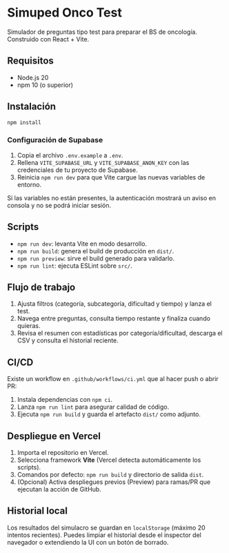 # Simuped Onco Test

Simulador de preguntas tipo test para preparar el BS de oncología. Construido con React + Vite.

## Requisitos

- Node.js 20
- npm 10 (o superior)

## Instalación

```bash
npm install
```

### Configuración de Supabase

1. Copia el archivo `.env.example` a `.env`.
2. Rellena `VITE_SUPABASE_URL` y `VITE_SUPABASE_ANON_KEY` con las credenciales de tu proyecto de Supabase.
3. Reinicia `npm run dev` para que Vite cargue las nuevas variables de entorno.

Si las variables no están presentes, la autenticación mostrará un aviso en consola y no se podrá iniciar sesión.

## Scripts

- `npm run dev`: levanta Vite en modo desarrollo.
- `npm run build`: genera el build de producción en `dist/`.
- `npm run preview`: sirve el build generado para validarlo.
- `npm run lint`: ejecuta ESLint sobre `src/`.

## Flujo de trabajo

1. Ajusta filtros (categoría, subcategoría, dificultad y tiempo) y lanza el test.
2. Navega entre preguntas, consulta tiempo restante y finaliza cuando quieras.
3. Revisa el resumen con estadísticas por categoría/dificultad, descarga el CSV y consulta el historial reciente.

## CI/CD

Existe un workflow en `.github/workflows/ci.yml` que al hacer push o abrir PR:

1. Instala dependencias con `npm ci`.
2. Lanza `npm run lint` para asegurar calidad de código.
3. Ejecuta `npm run build` y guarda el artefacto `dist/` como adjunto.

## Despliegue en Vercel

1. Importa el repositorio en Vercel.
2. Selecciona framework **Vite** (Vercel detecta automáticamente los scripts).
3. Comandos por defecto: `npm run build` y directorio de salida `dist`.
4. (Opcional) Activa despliegues previos (Preview) para ramas/PR que ejecutan la acción de GitHub.

## Historial local

Los resultados del simulacro se guardan en `localStorage` (máximo 20 intentos recientes). Puedes limpiar el historial desde el inspector del navegador o extendiendo la UI con un botón de borrado.
